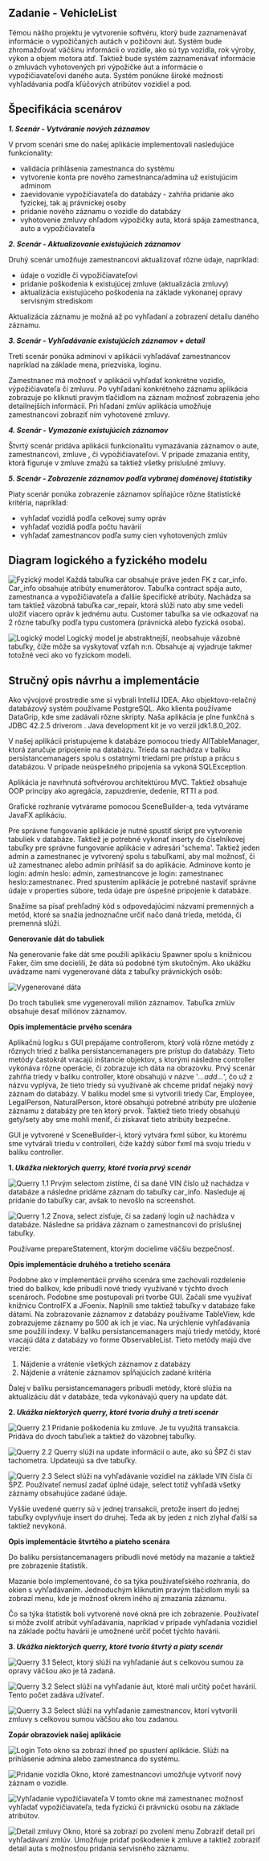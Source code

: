 ﻿## **Zadanie - VehicleList**

Témou nášho projektu je vytvorenie softvéru, ktorý bude zaznamenávať informácie o vypožičaných autách v požičovni áut. Systém bude zhromažďovať väčšinu informácii o vozidle, ako sú typ vozidla, rok výroby, výkon a objem motora atď. Taktiež bude systém zaznamenávať informácie o zmluvách vyhotovených pri výpožičke áut a informácie o vypožičiavateľovi daného auta. Systém ponúkne široké možnosti vyhľadávania podľa kľúčových atribútov vozidiel a pod.

## **Špecifikácia scenárov**

***1. Scenár - Vytváranie nových záznamov***

 V prvom scenári sme do našej aplikácie implementovali nasledujúce funkcionality:
	 
 - validácia prihlásenia zamestnanca do systému
 - vytvorenie konta pre nového zamestnanca/admina už existujúcim adminom
 - zaevidovanie vypožičiavateľa do databázy - zahŕňa pridanie ako fyzickej, tak aj právnickej osoby
 - pridanie nového záznamu o vozidle do databázy
 - vyhotovenie zmluvy ohľadom výpožičky auta, ktorá spája zamestnanca, auto a vypožičiavateľa
 

***2. Scenár - Aktualizovanie existujúcich záznamov***

Druhý scenár umožňuje zamestnancovi aktualizovať rôzne údaje, napríklad:
 - údaje o vozidle či vypožičiavateľovi
 - pridanie poškodenia k existujúcej zmluve (aktualizácia zmluvy)
 - aktualizácia existujúceho poškodenia na základe vykonanej opravy servisným strediskom

Aktualizácia záznamu je možná až po vyhľadaní a zobrazení detailu daného záznamu.

***3. Scenár - Vyhľadávanie existujúcich záznamov + detail***

Tretí scenár ponúka adminovi v aplikácii vyhľadávať zamestnancov napríklad na základe mena, priezviska, loginu. 

Zamestnanec má možnosť v aplikácii vyhľadať konkrétne vozidlo, výpožičiavateľa či zmluvu. Po vyhľadaní konkrétneho záznamu aplikácia zobrazuje po kliknutí pravým tlačidlom na záznam možnosť zobrazenia jeho detailnejších informácií. Pri hľadaní zmlúv aplikácia umožňuje zamestnancovi zobraziť ním vyhotovené zmluvy.

***4. Scenár - Vymazanie existujúcich záznamov***

Štvrtý scenár pridáva aplikácii funkcionalitu vymazávania záznamov o aute, zamestnancovi, zmluve , či vypožičiavateľovi. V prípade zmazania entity, ktorá figuruje v zmluve zmažú sa taktiež všetky príslušné zmluvy.

***5. Scenár - Zobrazenie záznamov podľa vybranej doménovej štatistiky***

Piaty scenár ponúka zobrazenie záznamov spĺňajúce rôzne štatistické kritéria, napríklad:
	

 - vyhľadať vozidlá podľa celkovej sumy opráv
 - vyhľadať vozidlá podľa počtu havárií
 - vyhľadať zamestnancov podľa sumy cien vyhotovených zmlúv

## Diagram logického a fyzického  modelu

![Fyzický model](https://github.com/fiit-dbs-2019/dbs2019-project-assignment-jozo-kamil/blob/stvrtyPiatyScenar/doc/fyzickyModel.png)
Každá tabuľka car obsahuje práve jeden FK z car_info. Car_info obsahuje atribúty enumerátorov. Tabuľka contract spája auto, zamestnanca a vypožičiavateľa a ďalšie špecifické atribúty. Nachádza sa tam taktiež väzobná tabuľka car_repair, ktorá slúži nato aby sme vedeli uložiť viacero opráv k jednému autu. Customer tabuľka sa vie odkazovať na 2 rôzne tabuľky podľa typu customera (právnická alebo fyzická osoba).

![Logický model](https://github.com/fiit-dbs-2019/dbs2019-project-assignment-jozo-kamil/blob/stvrtyPiatyScenar/doc/logickyModel.png)
Logický model je abstraktnejší, neobsahuje väzobné tabuľky, čiže môže sa vyskytovať vzťah n:n. Obsahuje aj vyjadruje takmer totožné veci ako vo fyzickom modeli.

## Stručný opis návrhu a implementácie

Ako vývojové prostredie sme si vybrali IntelliJ IDEA. Ako objektovo-relačný databázový systém používame PostgreSQL. Ako klienta používame DataGrip, kde sme zadávali rôzne skripty. Naša aplikácia je plne funkčná s JDBC 42.2.5 driverom . Java development kit je vo verzii jdk1.8.0_202. 

V našej aplikácii pristupujeme k databáze pomocou triedy AllTableManager, ktorá zaručuje pripojenie na databázu. Trieda sa nachádza v balíku persistancemanagers spolu s ostatnými triedami pre prístup a prácu s databázou. V prípade neúspešného pripojenia sa vykoná SQLException.

Aplikácia je navrhnutá softvérovou architektúrou MVC. Taktiež obsahuje OOP princípy ako agregácia, zapuzdrenie, dedenie, RTTI a pod.

Grafické rozhranie vytvárame pomocou SceneBuilder-a, teda vytvárame JavaFX aplikáciu.

Pre správne fungovanie aplikácie je nutné spustiť skript pre vytvorenie tabuliek v databáze. Taktiež je potrebné vykonať inserty do číselníkovej tabuľky pre správne fungovanie aplikácie v adresári 'schema'. Taktiež jeden admin a zamestnanec je vytvorený spolu s tabuľkami, aby mal možnosť, či už zamestnanec alebo admin prihlásiť sa do aplikácie. Adminove konto je login: admin heslo: admin, zamestnancove je login: zamestnanec heslo:zamestnanec. Pred spustením aplikácie je potrebné nastaviť správne údaje v properties súbore, teda údaje pre úspešné pripojenie k databáze.

Snažíme sa písať prehľadný kód s odpovedajúcimi názvami premenných a metód, ktoré sa snažia jednoznačne určiť načo daná trieda, metóda, či premenná slúži. 

**Generovanie dát do tabuliek**

Na generovanie fake dát sme použili aplikáciu Spawner spolu s knižnicou Faker, čím sme docielili, že dáta sú podobné tým skutočným. Ako ukážku uvádzame nami vygenerované dáta z tabuľky právnických osôb:

![Vygenerované dáta](https://github.com/fiit-dbs-2019/dbs2019-project-assignment-jozo-kamil/blob/stvrtyPiatyScenar/doc/vygenerovaneD%C3%A1ta.png)

Do troch tabuliek sme vygenerovali milión záznamov. Tabuľka zmlúv obsahuje desať miliónov záznamov.

**Opis implementácie prvého scenára**

Aplikačnú logiku s GUI prepájame controllerom, ktorý volá rôzne metódy z rôznych tried z balíka persistancemanagers pre prístup do databázy. Tieto metódy častokrát vracajú inštancie objektov, s ktorými následne controller vykonáva rôzne operácie, či zobrazuje ich dáta na obrazovku. Prvý scenár zahŕňa triedy v balíku controller, ktoré obsahujú v názve '*...add...*', čo už z názvu vyplýva, že tieto triedy sú využívané ak chceme pridať nejaký nový záznam do databázy. V balíku model sme si vytvorili triedy Car, Employee, LegalPerson, NaturalPerson, ktoré obsahujú potrebné atribúty pre uloženie záznamu z databázy pre ten ktorý prvok. Taktiež tieto triedy obsahujú gety/sety aby sme mohli meniť, či získavať tieto atribúty bezpečne.

GUI je vytvorené v SceneBuilder-i, ktorý vytvára fxml súbor, ku ktorému sme vytvárali triedu v controlleri, čiže každý súbor fxml má svoju triedu v balíku controller.

**1. *Ukážka niektorých querry, ktoré tvoria prvý scenár***

 ![Querry 1.1](https://github.com/fiit-dbs-2019/dbs2019-project-assignment-jozo-kamil/blob/stvrtyPiatyScenar/doc/querry1.1.png)
 Prvým selectom zistíme, či sa dané VIN číslo už nachádza v databáze a následne pridáme záznam do tabuľky car_info. Nasleduje aj pridanie do tabuľky car, avšak to nevošlo na screenshot.
 
 ![Querry 1.2](https://github.com/fiit-dbs-2019/dbs2019-project-assignment-jozo-kamil/blob/stvrtyPiatyScenar/doc/querry1.2.png)
 Znova, select zisťuje, či sa zadaný login už nachádza v databáze. Následne sa pridáva záznam o zamestnancovi do príslušnej tabuľky.

Používame prepareStatement, ktorým docielime väčšiu bezpečnosť.

**Opis implementácie druhého a tretieho scenára**
 
 Podobne ako v implementácii prvého scenára sme zachovali rozdelenie tried do balíkov, kde pribudli nové triedy využívané v týchto dvoch scenároch. Podobne sme postupovali pri tvorbe GUI. Začali sme využívať knižnicu ControlFX a JFoenix. Naplnili sme taktiež tabuľky v databáze fake dátami. Na zobrazovanie záznamov z databázy používame TableView, kde zobrazujeme záznamy po 500 ak ich je viac. Na urýchlenie vyhľadávania sme použili indexy. V balíku persistancemanagers majú triedy metódy, ktoré vracajú dáta z databázy vo forme ObservableList. Tieto metódy majú dve verzie: 

 1. Nájdenie a vrátenie všetkých záznamov z databázy
 2. Nájdenie a vrátenie záznamov spĺňajúcich zadané kritéria

Ďalej v balíku persistancemanagers pribudli metódy, ktoré slúžia na aktualizáciu dát v databáze, teda vykonávajú query na update dát.


**2. *Ukážka niektorých querry, ktoré tvoria druhý a tretí scenár***

![Querry 2.1](https://github.com/fiit-dbs-2019/dbs2019-project-assignment-jozo-kamil/blob/stvrtyPiatyScenar/doc/querry2_3.1.png)
Pridanie poškodenia ku zmluve. Je tu využitá transakcia. Pridáva do dvoch tabuľiek a taktiež do väzobnej tabuľky.

![Querry 2.2](https://github.com/fiit-dbs-2019/dbs2019-project-assignment-jozo-kamil/blob/stvrtyPiatyScenar/doc/querry2_3.2.png)
Querry slúži na update informácií o aute, ako sú ŠPZ či stav tachometra. Updateujú sa dve tabuľky.

![Querry 2.3](https://github.com/fiit-dbs-2019/dbs2019-project-assignment-jozo-kamil/blob/stvrtyPiatyScenar/doc/querry2_3.3.png)
Select slúži na vyhľadávanie vozidiel na základe VIN čísla či ŠPZ. Používateľ nemusí zadať úplné údaje, select totiž vyhľadá všetky záznamy obsahujúce zadané údaje.
 
Vyššie uvedené querry sú v jednej transakcii, pretože insert do jednej tabuľky ovplyvňuje insert do druhej. Teda ak by jeden z nich zlyhal ďalší sa taktiež nevykoná.

**Opis implementácie štvrtého a piateho scenára**

Do balíku persistancemanagers pribudli nové metódy na mazanie a taktiež pre zobrazenie štatistík.

Mazanie bolo implementované, čo sa týka používateľského rozhrania, do okien s vyhľadávaním. Jednoduchým kliknutím pravým tlačidlom myši sa zobrazí menu, kde je možnosť okrem iného aj zmazania záznamu. 
 
 Čo sa týka štatistík boli vytvorené nové okná pre ich zobrazenie. Používateľ si môže zvoliť atribút vyhľadávania, napríklad v prípade vyhľadania vozidiel na základe počtu havárii je umožnené určiť počet týchto havárii.

 **3. *Ukážka niektorých querry, ktoré tvoria štvrtý a piaty scenár***

![Querry 3.1](https://github.com/fiit-dbs-2019/dbs2019-project-assignment-jozo-kamil/blob/stvrtyPiatyScenar/doc/querry4_5.1.png)
Select, ktorý slúži na vyhľadanie áut s celkovou sumou za opravy väčšou ako je tá zadaná.

![Querry 3.2](https://github.com/fiit-dbs-2019/dbs2019-project-assignment-jozo-kamil/blob/stvrtyPiatyScenar/doc/querry4_5.2.png)
Select slúži na vyhľadanie áut, ktoré mali určitý počet havárií. Tento počet zadáva užívateľ.

![Querry 3.3](https://github.com/fiit-dbs-2019/dbs2019-project-assignment-jozo-kamil/blob/stvrtyPiatyScenar/doc/querry4_5.3.png)
Select slúži na vyhľadanie zamestnancov, ktorí vytvorili zmluvy s celkovou sumou väčšou ako tou zadanou.


**Zopár obrazoviek našej aplikácie**

![Login](https://github.com/fiit-dbs-2019/dbs2019-project-assignment-jozo-kamil/blob/stvrtyPiatyScenar/doc/login.png)
Toto okno sa zobrazí ihneď po spustení aplikácie. Slúži na prihlásenie admina alebo zamestnanca do systému.

![Pridanie vozidla](https://github.com/fiit-dbs-2019/dbs2019-project-assignment-jozo-kamil/blob/stvrtyPiatyScenar/doc/pridanieVozidla.png)
Okno, ktoré zamestnancovi umožňuje vytvoriť nový záznam o vozidle.

![Vyhľadanie vypožičiavateľa](https://github.com/fiit-dbs-2019/dbs2019-project-assignment-jozo-kamil/blob/stvrtyPiatyScenar/doc/vyhladavanieVypoziciavatelov.png)
V tomto okne má zamestnanec možnosť vyhľadať vypožičiavateľa, teda fyzickú či právnickú osobu na základe atribútov.

![Detail zmluvy](https://github.com/fiit-dbs-2019/dbs2019-project-assignment-jozo-kamil/blob/stvrtyPiatyScenar/doc/detailZmluvy.png)
Okno, ktoré sa zobrazí po zvolení menu Zobraziť detail pri vyhľadávaní zmlúv. Umožňuje pridať poškodenie k zmluve a taktiež zobraziť detail auta s možnosťou pridania servisného záznamu.
